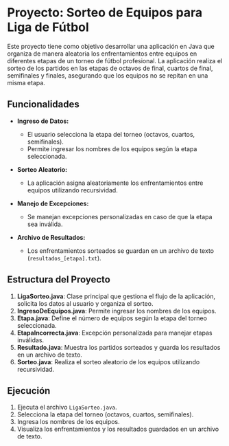 # Proyecto: Sorteo de Equipos para Liga de Fútbol

Este proyecto tiene como objetivo desarrollar una aplicación en Java que organiza de manera aleatoria los enfrentamientos entre equipos en diferentes etapas de un torneo de fútbol profesional. La aplicación realiza el sorteo de los partidos en las etapas de octavos de final, cuartos de final, semifinales y finales, asegurando que los equipos no se repitan en una misma etapa.

## Funcionalidades

- **Ingreso de Datos:**
  - El usuario selecciona la etapa del torneo (octavos, cuartos, semifinales).
  - Permite ingresar los nombres de los equipos según la etapa seleccionada.

- **Sorteo Aleatorio:**
  - La aplicación asigna aleatoriamente los enfrentamientos entre equipos utilizando recursividad.

- **Manejo de Excepciones:**
  - Se manejan excepciones personalizadas en caso de que la etapa sea inválida.

- **Archivo de Resultados:**
  - Los enfrentamientos sorteados se guardan en un archivo de texto (`resultados_[etapa].txt`).

## Estructura del Proyecto

1. **LigaSorteo.java**: Clase principal que gestiona el flujo de la aplicación, solicita los datos al usuario y organiza el sorteo.
2. **IngresoDeEquipos.java**: Permite ingresar los nombres de los equipos.
3. **Etapa.java**: Define el número de equipos según la etapa del torneo seleccionada.
4. **EtapaIncorrecta.java**: Excepción personalizada para manejar etapas inválidas.
5. **Resultado.java**: Muestra los partidos sorteados y guarda los resultados en un archivo de texto.
6. **Sorteo.java**: Realiza el sorteo aleatorio de los equipos utilizando recursividad.


## Ejecución

1. Ejecuta el archivo `LigaSorteo.java`.
2. Selecciona la etapa del torneo (octavos, cuartos, semifinales).
3. Ingresa los nombres de los equipos.
4. Visualiza los enfrentamientos y los resultados guardados en un archivo de texto.


